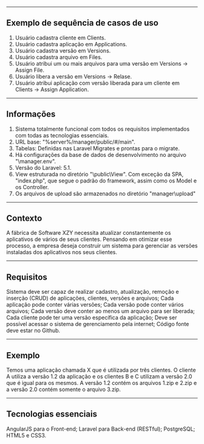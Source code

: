 ----------------------------------
Exemplo de sequência de casos de uso
----------------------------------
1. Usuário cadastra cliente em Clients.
2. Usuário cadastra aplicação em Applications.
3. Usuário cadastra versão em Versions.
4. Usuário cadastra arquivo em Files.
5. Usuário atribui um ou mais arquivos para uma versão em Versions -> Assign File.
6. Usuário libera a versão em Versions -> Relase.
7. Usuário atribui aplicação com versão liberada para um cliente em Clients -> Assign Application.

----------------------------------
Informações
----------------------------------
1. Sistema totalmente funcional com todos os requisitos implementados com todas as tecnologias essenciais.
2. URL base: "%server%/manager/public/#/main".
3. Tabelas: Definidas nas Laravel Migrates e prontas para o migrate.
4. Há configurações da base de dados de desenvolvimento no arquivo "\manager\.env".
5. Versão do Laravel: 5.1.
6. View estruturada no diretório "\public\View". Com exceção da SPA, "index.php", que segue o padrão do framework, assim como os Model e os Controller.
7. Os arquivos de upload são armazenados no diretório "manager\upload"

----------------------------------
Contexto
----------------------------------
A fábrica de Software XZY necessita atualizar constantemente os aplicativos de vários de
seus clientes. Pensando em otimizar esse processo, a empresa deseja construir um sistema
para gerenciar as versões instaladas dos aplicativos nos seus clientes.

----------------------------------
Requisitos
----------------------------------
Sistema deve ser capaz de realizar cadastro, atualização, remoção e inserção
(CRUD) de aplicações, clientes, versões e arquivos;
Cada aplicação pode conter várias versões;
Cada versão pode conter vários arquivos;
Cada versão deve conter ao menos um arquivo para ser liberada;
Cada cliente pode ter uma versão específica da aplicação;
Deve ser possível acessar o sistema de gerenciamento pela internet;
Código fonte deve estar no Github.

----------------------------------
Exemplo
----------------------------------
Temos uma aplicação chamada X que é utilizada por três clientes. O cliente A utiliza a
versão 1.2 da aplicação e os clientes B e C utilizam a versão 2.0 que é igual para os
mesmos. A versão 1.2 contém os arquivos 1.zip e 2.zip e a versão 2.0 contém somente o
arquivo 3.zip.

----------------------------------
Tecnologias essenciais
----------------------------------
AngularJS para o Front-end;
Laravel para Back-end (RESTful);
PostgreSQL;
HTML5 e CSS3.
